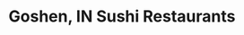 ---
layout: city
title: Goshen, IN Sushi Restaurants
permalink: /indiana/goshen/
stateAbbr: IN
stateName: Indiana
cityName: Goshen
---